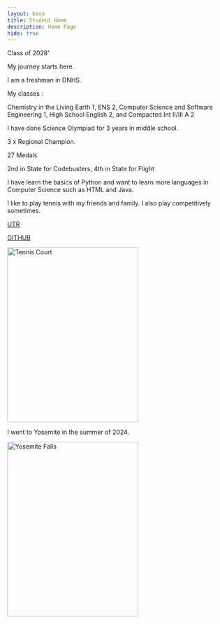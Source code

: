 ```yaml
---
layout: base
title: Student Home 
description: Home Page
hide: true
---
```

Class of 2028'

My journey starts here.
 

I am a freshman in DNHS. 

My classes :

Chemistry in the Living Earth 1, ENS 2, Computer Science and Software Engineering 1, High School English 2, and Compacted Int II/III A 2

I have done Science Olympiad for 3 years in middle school.

3 x Regional Champion. 

27 Medals

2nd in State for Codebusters, 4th in State for Flight 

I have learn the basics of Python and want to learn more languages in Computer Science such as HTML and Java. 

I like to play tennis with my friends and family. I also play competitively sometimes.
 
[UTR](https://app.utrsports.net/profiles/4859895)

[GITHUB](https://github.com/Ruhaan-Bansal)


<img src="https://www.tenniscanada.com/wp-content/uploads/2020/02/stock-ball-racquet.jpg" alt="Tennis Court" width="300" height="400">


I went to Yosemite in the summer of 2024.

<img src="https://www.moon.com/wp-content/uploads/2017/07/CA_YosemiteFalls_Maridav-iStock-91716848.jpg" alt="Yosemite Falls" width="300" height="400">
